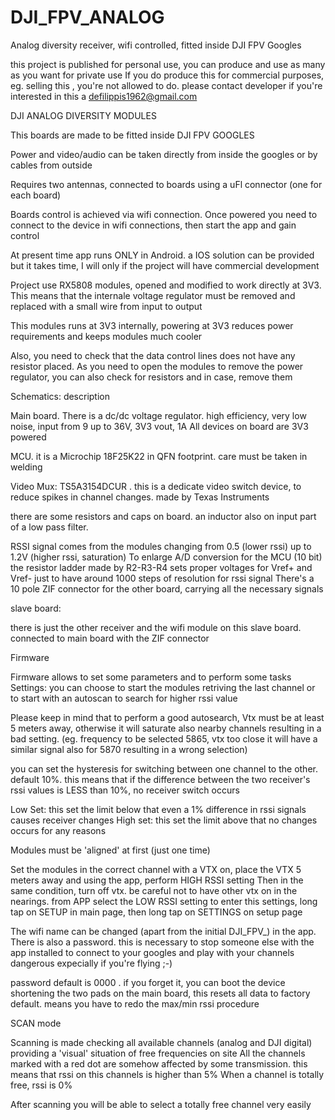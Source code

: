 # DJI_FPV_ANALOG
Analog diversity receiver, wifi controlled, fitted inside DJI FPV Googles


this project is published for personal use, you can produce and use as many as you want for private use
If you do produce this for commercial purposes, eg. selling this , you're not allowed to do. 
please contact developer if you're interested in this a defilippis1962@gmail.com


DJI ANALOG DIVERSITY MODULES


This boards are made to be fitted inside DJI FPV GOOGLES

Power and video/audio can be taken directly from inside the googles or by cables from outside

Requires two antennas, connected to boards using a uFl connector (one for each board)

Boards control is achieved via wifi connection. Once powered you need to connect to the device in wifi connections,
then start the app and gain control

At present time app runs ONLY in Android. a IOS solution can be provided but it takes time, I will only if the project
will have commercial development

Project use RX5808 modules, opened and modified to work directly at 3V3. 
This means that the internale voltage regulator must be removed and replaced with a small wire from input to output

This modules runs at 3V3 internally, powering at 3V3 reduces power requirements and keeps modules much cooler

Also, you need to check that the data control lines does not have any resistor placed. 
As you need to open the modules to remove the power regulator, you can also check for resistors and in case, remove them

Schematics: description

Main board. 
There is a dc/dc voltage regulator. high efficiency, very low noise, input from 9 up to 36V, 3V3 vout, 1A
All devices on board are 3V3 powered

MCU. it is a Microchip 18F25K22 in QFN footprint. care must be taken in welding

Video Mux: TS5A3154DCUR . this is a dedicate video switch device, to reduce spikes in channel changes. made by Texas Instruments

there are some resistors and caps on board. an inductor also on input part of a low pass filter.

RSSI signal comes from the modules changing from 0.5 (lower rssi) up to 1.2V (higher rssi, saturation)
To enlarge A/D conversion for the MCU (10 bit)  the resistor ladder made by R2-R3-R4 sets proper voltages for 
Vref+  and Vref-  just to have around 1000 steps of resolution for rssi signal
There's a 10 pole ZIF connector for the other board, carrying all the necessary signals

slave board:

there is just the other receiver and the wifi module on this slave board. connected to main board with the ZIF connector


Firmware

Firmware allows to set some parameters and to perform some tasks
Settings:
you can choose to start the modules retriving the last channel or to start with an autoscan to search for higher rssi value

Please keep in mind that to perform a good autosearch, Vtx must be at least 5 meters away, otherwise it will saturate also nearby channels 
resulting in a bad setting. (eg. frequency to be selected 5865, vtx too close it will have a similar signal also for 5870 resulting in a wrong selection)

you can set the hysteresis for switching between one channel to the other. default 10%.
this means that if the difference between the two receiver's rssi values is LESS than 10%, no receiver switch occurs

Low Set: this set the limit below that even a 1% difference in rssi signals causes receiver changes
High set: this set the limit above that no changes occurs for any reasons

Modules must be 'aligned' at first (just one time)

Set the modules in the correct channel with a VTX on, place the VTX 5 meters away and using the app, perform HIGH RSSI setting
Then in the same condition, turn off vtx. be careful not to have other vtx on in the nearings. from APP select the LOW RSSI setting
 to enter this settings, long tap on SETUP in main page, then long tap on SETTINGS on setup page
 
 

The wifi name can be changed (apart from the initial DJI_FPV_) in the app. 
There is also a password. this is necessary to stop someone else with the app installed to connect to your googles and play with your channels
dangerous expecially if you're flying ;-)


password default is 0000  . if you forget it, you can boot the device shortening the two pads on the main board, this resets all data to factory default. means you have to redo the max/min rssi procedure

SCAN mode

Scanning is made checking all available channels (analog and DJI digital) providing a 'visual' situation of free frequencies on site
All the channels marked with a red dot are somehow affected by some transmission. this means that rssi on this channels is higher than 5%
When a channel is totally free, rssi is 0%

After scanning you will be able to select a totally free channel very easily








